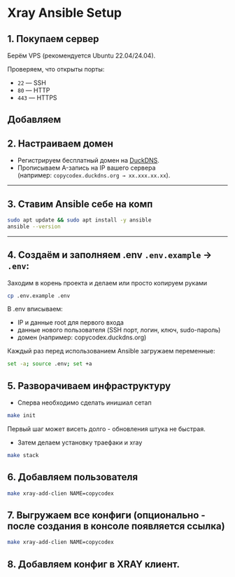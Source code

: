 # Xray Ansible Setup

## 1. Покупаем сервер
Берём VPS (рекомендуется Ubuntu 22.04/24.04).

Проверяем, что открыты порты:
- `22` — SSH
- `80` — HTTP
- `443` — HTTPS

Добавляем 
---

## 2. Настраиваем домен
- Регистрируем бесплатный домен на [DuckDNS](https://www.duckdns.org/).
- Прописываем A-запись на IP вашего сервера  
  (например: `copycodex.duckdns.org → xx.xxx.xx.xx`).

---

## 3. Ставим Ansible себе на комп
```bash
sudo apt update && sudo apt install -y ansible
ansible --version
```

---

## 4. Создаём и заполняем .env `.env.example` → `.env`:
Заходим в корень проекта и делаем или просто копируем руками
```bash
cp .env.example .env
```
В .env вписываем:

- IP и данные root для первого входа
- данные нового пользователя (SSH порт, логин, ключ, sudo-пароль)
- домен (например: copycodex.duckdns.org)

Каждый раз перед использованием Ansible загружаем переменные:

```bash
set -a; source .env; set +a
```

## 5. Разворачиваем инфраструктуру

- Сперва необходимо сделать инишиал сетап
```bash
make init
```
Первый шаг может висеть долго - обновления штука не быстрая.

- Затем делаем установку траефаки и xray

```bash
make stack
```

## 6. Добавляем пользователя

```bash
make xray-add-clien NAME=copycodex
```

## 7. Выгружаем все конфиги (опционально - после создания в консоле появляется ссылка)

```bash
make xray-add-clien NAME=copycodex
```

## 8. Добавляем конфиг в XRAY клиент. 